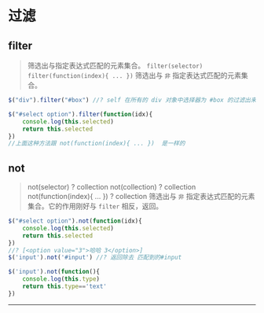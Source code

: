 # 过滤

## filter

> 筛选出与指定表达式匹配的元素集合。
> `filter(selector)`
> `filter(function(index){ ... })` 筛选出与 `非` 指定表达式匹配的元素集合。

```js
$("div").filter("#box") //? self 在所有的 div 对象中选择器为 #box 的过滤出来。

$("#select option").filter(function(idx){
    console.log(this.selected)
    return this.selected
})
//上面这种方法跟 not(function(index){ ... })  是一样的 
```

## not

> not(selector) ? collection
> not(collection) ? collection
> not(function(index){ ... }) ? collection
> 筛选出与 `非` 指定表达式匹配的元素集合。它的作用刚好与 `filter` 相反，返回。

```js
$("#select option").not(function(idx){
    console.log(this.selected)
    return this.selected
})
//? [<option value="3">哈哈 3</option>]
$('input').not('#input') //? 返回除去 匹配到的#input

$('input').not(function(){
    console.log(this.type)
    return this.type=='text'
}) 
```

* * *